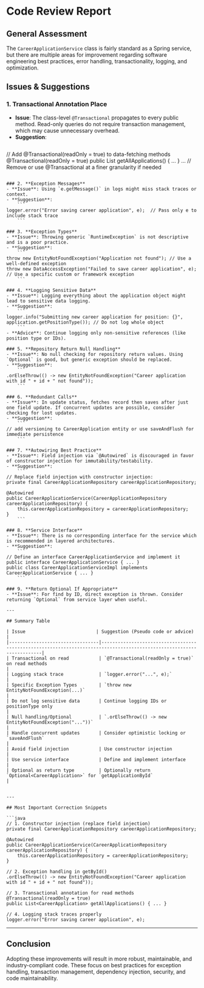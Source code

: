 # Code Review Report

## General Assessment

The `CareerApplicationService` class is fairly standard as a Spring service, but there are multiple areas for improvement regarding software engineering best practices, error handling, transactionality, logging, and optimization. 

## Issues & Suggestions

### 1. **Transactional Annotation Place**
- **Issue**: The class-level `@Transactional` propagates to every public method. Read-only queries do not require transaction management, which may cause unnecessary overhead.
- **Suggestion**:
    ```
// Add @Transactional(readOnly = true) to data-fetching methods
@Transactional(readOnly = true)
public List<CareerApplication> getAllApplications() { ... }
...
// Remove or use @Transactional at a finer granularity if needed
```

### 2. **Exception Messages**
- **Issue**: Using `e.getMessage()` in logs might miss stack traces or context.
- **Suggestion**:
    ```
logger.error("Error saving career application", e);  // Pass only e to include stack trace
    ```

### 3. **Exception Types**
- **Issue**: Throwing generic `RuntimeException` is not descriptive and is a poor practice.
- **Suggestion**:
    ```
throw new EntityNotFoundException("Application not found"); // Use a well-defined exception
throw new DataAccessException("Failed to save career application", e); // Use a specific custom or framework exception
    ```

### 4. **Logging Sensitive Data**
- **Issue**: Logging everything about the application object might lead to sensitive data logging.
- **Suggestion**:
    ```
logger.info("Submitting new career application for position: {}", application.getPositionType()); // Do not log whole object
    ```
- **Advice**: Continue logging only non-sensitive references (like position type or IDs).

### 5. **Repository Return Null Handling**
- **Issue**: No null checking for repository return values. Using `Optional` is good, but generic exception should be replaced.
- **Suggestion**:
    ```
.orElseThrow(() -> new EntityNotFoundException("Career application with id " + id + " not found"));
    ```

### 6. **Redundant Calls**
- **Issue**: In update status, fetches record then saves after just one field update. If concurrent updates are possible, consider checking for lost updates.
- **Suggestion**:
    ```
// add versioning to CareerApplication entity or use saveAndFlush for immediate persistence
    ```

### 7. **Autowiring Best Practice**
- **Issue**: Field injection via `@Autowired` is discouraged in favor of constructor injection for immutability/testability.
- **Suggestion**:
    ```
// Replace field injection with constructor injection:
private final CareerApplicationRepository careerApplicationRepository;

@Autowired
public CareerApplicationService(CareerApplicationRepository careerApplicationRepository) {
    this.careerApplicationRepository = careerApplicationRepository;
}
    ```

### 8. **Service Interface**
- **Issue**: There is no corresponding interface for the service which is recommended in layered architectures.
- **Suggestion**:
    ```
// Define an interface CareerApplicationService and implement it
public interface CareerApplicationService { ... }
public class CareerApplicationServiceImpl implements CareerApplicationService { ... }
    ```

### 9. **Return Optional If Appropriate**
- **Issue**: For find by ID, direct exception is thrown. Consider returning `Optional` from service layer when useful.

---

## Summary Table

| Issue                          | Suggestion (Pseudo code or advice)                                                                                   |
|---------------------------------|----------------------------------------------------------------------------------------------------------------------|
| Transactional on read           | `@Transactional(readOnly = true)` on read methods                                                                   |
| Logging stack trace             | `logger.error("...", e);`                                                                                           |
| Specific Exception Types        | `throw new EntityNotFoundException(...)`                                                                             |
| Do not log sensitive data       | Continue logging IDs or positionType only                                                                            |
| Null handling/Optional          | `.orElseThrow(() -> new EntityNotFoundException("..."))`                                                             |
| Handle concurrent updates       | Consider optimistic locking or `saveAndFlush`                                                                        |
| Avoid field injection           | Use constructor injection                                                                                            |
| Use service interface           | Define and implement interface                                                                                       |
| Optional as return type         | Optionally return `Optional<CareerApplication>` for `getApplicationById`                                             |


---

## Most Important Correction Snippets

```java
// 1. Constructor injection (replace field injection)
private final CareerApplicationRepository careerApplicationRepository;

@Autowired
public CareerApplicationService(CareerApplicationRepository careerApplicationRepository) {
    this.careerApplicationRepository = careerApplicationRepository;
}

// 2. Exception handling in getById()
.orElseThrow(() -> new EntityNotFoundException("Career application with id " + id + " not found"));

// 3. Transactional annotation for read methods
@Transactional(readOnly = true)
public List<CareerApplication> getAllApplications() { ... }

// 4. Logging stack traces properly
logger.error("Error saving career application", e);
```

---

## Conclusion

Adopting these improvements will result in more robust, maintainable, and industry-compliant code. These focus on best practices for exception handling, transaction management, dependency injection, security, and code maintainability.